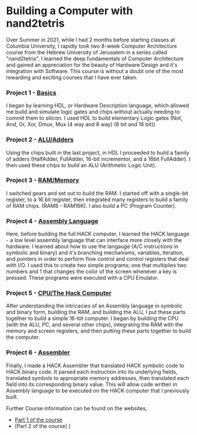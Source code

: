 # Building a Computer with nand2tetris

Over Summer in 2021, while I had 2 months before starting classes at Columbia University, I rapidly took two 8-week Computer Architecture course from the Hebrew University of Jerusalem in a series called "nand2tetris". I learned the deep fundamentals of Computer Architecture and gained an appreciation for the beauty of Hardware Design and it's integration with Software. This course is without a doubt one of the most rewarding and exciting courses that I have ever taken. 

### Project 1 - [Basics](https://github.com/ekumar96/Computer-Architecture-nand2tetris/tree/main/project1)
I began by learning HDL, or Hardware Description language, which allowed me build and simulate logic gates and chips without actually needing to commit them to silicon. I used HDL to build elementary Logic gates (Not, And, Or, Xor, Dmux, Mux (4 way and 8 way) (8 bit and 16 bit))

### Project 2 - [ALU/Adders](https://github.com/ekumar96/Computer-Architecture-nand2tetris/tree/main/project2)
Using the chips built in the last project, in HDL I proceeded to build a family of adders (HalfAdder, FullAdder, 16-bit incrementor, and a 16bit FullAdder). I then used these chips to build an ALU (Arithmetic Logic Unit). 

### Project 3 - [RAM/Memory](https://github.com/ekumar96/Computer-Architecture-nand2tetris/tree/main/project3)
I switched gears and set out to build the RAM. I started off with a single-bit register, to a 16 bit register, then integrated many registers to build a family of RAM chips. (RAM8 - RAM16K). I also build a PC (Program Counter).

### Project 4 - [Assembly Language](https://github.com/ekumar96/Computer-Architecture-nand2tetris/tree/main/Project4)
Here, before building the full HACK computer, I learned the HACK language - a low level assembly language that can interface more closely with the hardware. I learned about how to use the langauge (A/C instructions in symbolic and binary) and it's branching mechanisms, variables, iteration, and pointers in order to perform flow control and control registers that deal with I/O. I used this to create two simple programs; one that multiplies two numbers and 1 that changes the color of the screen whenever a key is pressed. These programs were executed with a CPU Emulator. 

### Project 5 - [CPU/The Hack Computer](https://github.com/ekumar96/Computer-Architecture-nand2tetris/tree/main/project5)
After understanding the intricacies of an Assembly language in symbolic and binary form, building the RAM, and building the ALU, I put these parts together to build a simple 16-bit computer. I began by building the CPU (with the ALU, PC, and several other chips), integrating the RAM with the memory and screen registers, and then putting these parts together to build the computer. 

### Project 6 - [Assembler](https://github.com/ekumar96/Computer-Architecture-nand2tetris/tree/main/project6)
Finally, I made a HACK Assembler that translated HACK symbolic code to HACK binary code. It parsed each instruction into its underlying fields, translated symbols to appropriate memory addresses, then translated each field into its corresponding binary value. This will allow code written in Assembly language to be executed on the HACK computer that I previously built. 




Further Course information can be found on the websites, 
- [Part 1 of the course](https://www.coursera.org/learn/build-a-computer/home/welcome) 
- [Part 2 of the course] (
